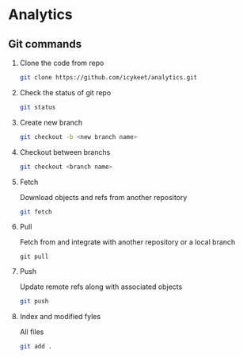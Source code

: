 # Analytics

## Git commands

1. Clone the code from repo

    ```zsh
    git clone https://github.com/icykeet/analytics.git
    ```

2. Check the status of git repo

    ```zsh
    git status
    ```

3. Create new branch

    ```bash
    git checkout -b <new branch name>
    ```

4. Checkout between branchs

    ```bash
    git checkout <branch name>
    ```

5. Fetch

    Download objects and refs from another repository

    ```bash
    git fetch
    ```
6. Pull 

    Fetch from and integrate with another repository or a local branch

    ```bahs
    git pull 
    ```
7. Push

    Update remote refs along with associated objects

    ```bash
    git push
    ```

8. Index and modified fyles

    All files
    
    ```bash
    git add .
    ```
